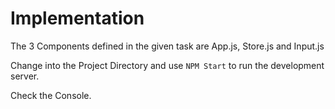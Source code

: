 # Implementation
 The 3 Components defined in the given task are App.js, Store.js and Input.js

 Change into the Project Directory and use `NPM Start` to run the development server.

 Check the Console.